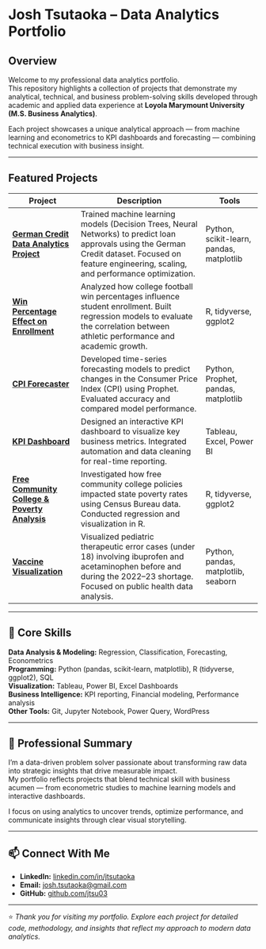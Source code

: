 # Josh Tsutaoka – Data Analytics Portfolio

## Overview
Welcome to my professional data analytics portfolio.  
This repository highlights a collection of projects that demonstrate my analytical, technical, and business problem-solving skills developed through academic and applied data experience at **Loyola Marymount University (M.S. Business Analytics)**.

Each project showcases a unique analytical approach — from machine learning and econometrics to KPI dashboards and forecasting — combining technical execution with business insight.

---

## Featured Projects

| Project | Description | Tools |
|----------|--------------|--------|
| [**German Credit Data Analytics Project**](https://github.com/jtsu03/German-Credit-Data-Analytics-Project) | Trained machine learning models (Decision Trees, Neural Networks) to predict loan approvals using the German Credit dataset. Focused on feature engineering, scaling, and performance optimization. | Python, scikit-learn, pandas, matplotlib |
| [**Win Percentage Effect on Enrollment**](https://github.com/jtsu03/Win-Percentage-Effect-Enrollment) | Analyzed how college football win percentages influence student enrollment. Built regression models to evaluate the correlation between athletic performance and academic growth. | R, tidyverse, ggplot2 |
| [**CPI Forecaster**](https://github.com/jtsu03/CPIForecaster) | Developed time-series forecasting models to predict changes in the Consumer Price Index (CPI) using Prophet. Evaluated accuracy and compared model performance. | Python, Prophet, pandas, matplotlib |
| [**KPI Dashboard**](https://github.com/jtsu03/KPI-DashBoard) | Designed an interactive KPI dashboard to visualize key business metrics. Integrated automation and data cleaning for real-time reporting. | Tableau, Excel, Power BI |
| [**Free Community College & Poverty Analysis**](https://github.com/jtsu03/Free-Community-College-effects-State-Poverty-Rate) | Investigated how free community college policies impacted state poverty rates using Census Bureau data. Conducted regression and visualization in R. | R, tidyverse, ggplot2 |
| [**Vaccine Visualization**](https://github.com/jtsu03/Vaccine-Visualization) | Visualized pediatric therapeutic error cases (under 18) involving ibuprofen and acetaminophen before and during the 2022–23 shortage. Focused on public health data analysis. | Python, pandas, matplotlib, seaborn |
---

## 🧠 Core Skills

**Data Analysis & Modeling:** Regression, Classification, Forecasting, Econometrics  
**Programming:** Python (pandas, scikit-learn, matplotlib), R (tidyverse, ggplot2), SQL  
**Visualization:** Tableau, Power BI, Excel Dashboards  
**Business Intelligence:** KPI reporting, Financial modeling, Performance analysis  
**Other Tools:** Git, Jupyter Notebook, Power Query, WordPress  

---

## 💼 Professional Summary
I’m a data-driven problem solver passionate about transforming raw data into strategic insights that drive measurable impact.  
My portfolio reflects projects that blend technical skill with business acumen — from econometric studies to machine learning models and interactive dashboards.  

I focus on using analytics to uncover trends, optimize performance, and communicate insights through clear visual storytelling.

---

## 📫 Connect With Me
- **LinkedIn:** [linkedin.com/in/jtsutaoka](https://www.linkedin.com/in/jtsutaoka)  
- **Email:** [josh.tsutaoka@gmail.com](mailto:josh.tsutaoka@gmail.com)  
- **GitHub:** [github.com/jtsu03](https://github.com/jtsu03)

---

⭐ *Thank you for visiting my portfolio. Explore each project for detailed code, methodology, and insights that reflect my approach to modern data analytics.*

